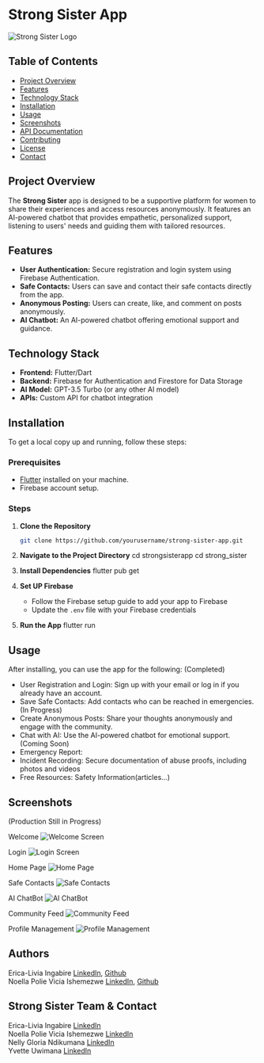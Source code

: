 # Strong Sister App

![Strong Sister Logo](strong-sister/assets/appimages/logo.jpg)  

## Table of Contents
- [Project Overview](#project-overview)
- [Features](#features)
- [Technology Stack](#technology-stack)
- [Installation](#installation)
- [Usage](#usage)
- [Screenshots](#screenshots)
- [API Documentation](#api-documentation)
- [Contributing](#contributing)
- [License](#license)
- [Contact](#contact)

## Project Overview
The **Strong Sister** app is designed to be a supportive platform for women to share their experiences and access resources anonymously. It features an AI-powered chatbot that provides empathetic, personalized support, listening to users' needs and guiding them with tailored resources.

## Features
- **User Authentication:** Secure registration and login system using Firebase Authentication.
- **Safe Contacts:** Users can save and contact their safe contacts directly from the app.
- **Anonymous Posting:** Users can create, like, and comment on posts anonymously.
- **AI Chatbot:** An AI-powered chatbot offering emotional support and guidance.

## Technology Stack
- **Frontend:** Flutter/Dart
- **Backend:** Firebase for Authentication and Firestore for Data Storage
- **AI Model:** GPT-3.5 Turbo (or any other AI model)
- **APIs:** Custom API for chatbot integration

## Installation
To get a local copy up and running, follow these steps:

### Prerequisites
- [Flutter](https://flutter.dev/docs/get-started/install) installed on your machine.
- Firebase account setup.

### Steps
1. **Clone the Repository**
   ```bash
   git clone https://github.com/yourusername/strong-sister-app.git

2. **Navigate to the Project Directory**
    cd strongsisterapp
    cd strong_sister

3. **Install Dependencies**
    flutter pub get

4. **Set UP Firebase**
    - Follow the Firebase setup guide to add your app to Firebase
    - Update the `.env` file with your Firebase credentials

5. **Run the App**
    flutter run

## Usage
After installing, you can use the app for the following:
(Completed)
- User Registration and Login: Sign up with your email or log in if you already have an account.
- Save Safe Contacts: Add contacts who can be reached in emergencies.
(In Progress)
- Create Anonymous Posts: Share your thoughts anonymously and engage with the community.
- Chat with AI: Use the AI-powered chatbot for emotional support.
(Coming Soon)
- Emergency Report: 
- Incident Recording: Secure documentation of abuse proofs, including photos and videos
- Free Resources: Safety Information(articles...)

## Screenshots
(Production Still in Progress)

Welcome
![Welcome Screen](strong-sister/assets/appimages/welcome.png)

Login
![Login Screen](strong-sister/assets/appimages/login.png)  

Home Page
![Home Page](strong-sister/assets/appimages/homepage.png)  

Safe Contacts
![Safe Contacts](strong-sister/assets/appimages/safecontacts.png)  

AI ChatBot
![AI ChatBot](strong-sister/assets/appimages/chatbot.png)  

Community Feed
![Community Feed](strong-sister/assets/appimages/community.png)  

Profile Management
![Profile Management](strong-sister/assets/appimages/profile.ong)  


## Authors
Erica-Livia Ingabire [LinkedIn](www.linkedin.com/in/erica-livia), [Github](https://github.com/Erica-Livia/)  
Noella Polie Vicia Ishemezwe  [LinkedIn](https://www.linkedin.com/in/ishemezwe-polie-954022211/), [Github](https://github.com/Vicia0)  


## Strong Sister Team & Contact
Erica-Livia Ingabire  [LinkedIn](www.linkedin.com/in/erica-livia)  
Noella Polie Vicia Ishemezwe  [LinkedIn](https://www.linkedin.com/in/ishemezwe-polie-954022211/)  
Nelly Gloria Ndikumana  [LinkedIn](https://www.linkedin.com/in/nelly-gloria-ndikumana-b32331241/)  
Yvette Uwimana  [LinkedIn](https://www.linkedin.com/in/yvetteuwimana/)  


